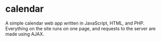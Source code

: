 # calendar
A simple calendar web app written in JavaScript, HTML, and PHP. Everything on the site runs on one page, and requests to the server are made using AJAX.
